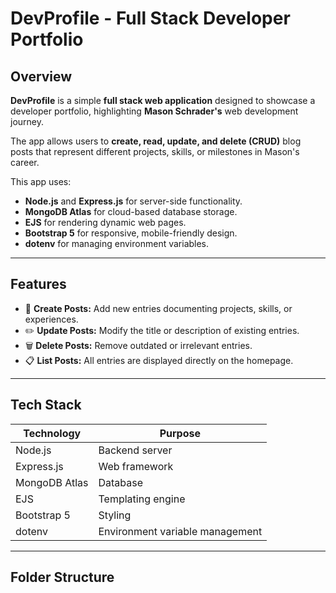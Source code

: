# DevProfile - Full Stack Developer Portfolio

## Overview
**DevProfile** is a simple **full stack web application** designed to showcase a developer portfolio, highlighting **Mason Schrader's** web development journey. 

The app allows users to **create, read, update, and delete (CRUD)** blog posts that represent different projects, skills, or milestones in Mason's career.

This app uses:

- **Node.js** and **Express.js** for server-side functionality.
- **MongoDB Atlas** for cloud-based database storage.
- **EJS** for rendering dynamic web pages.
- **Bootstrap 5** for responsive, mobile-friendly design.
- **dotenv** for managing environment variables.

---

## Features
- 📝 **Create Posts:** Add new entries documenting projects, skills, or experiences.
- ✏️ **Update Posts:** Modify the title or description of existing entries.
- 🗑️ **Delete Posts:** Remove outdated or irrelevant entries.
- 📋 **List Posts:** All entries are displayed directly on the homepage.

---

## Tech Stack

| Technology   | Purpose                        |
|--------------|--------------------------------|
| Node.js      | Backend server                 |
| Express.js   | Web framework                   |
| MongoDB Atlas| Database                        |
| EJS          | Templating engine               |
| Bootstrap 5  | Styling                         |
| dotenv       | Environment variable management |

---

## Folder Structure
